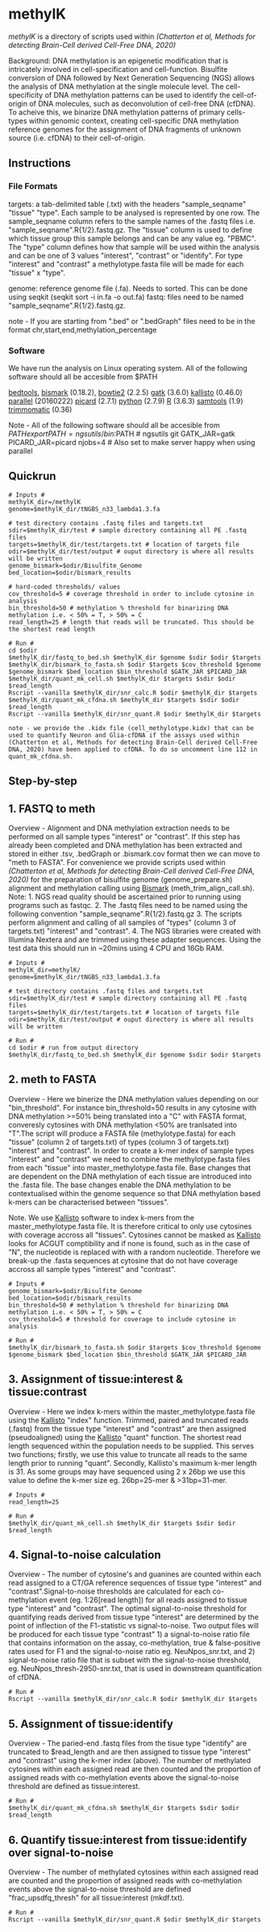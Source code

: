 # methylK 
_methylK_ is a directory of scripts used within _(Chatterton et al, Methods for detecting Brain-Cell derived Cell-Free DNA, 2020)_

Background: DNA methylation is an epigenetic modification that is intricately involved in cell-specification and cell-function. Bisulfite conversion of DNA followed by Next Generation Sequencing (NGS) allows the analysis of DNA methylation at the single molecule level. The cell-specificity of DNA methylation patterns can be used to identify the cell-of-origin of DNA molecules, such as deconvolution of cell-free DNA (cfDNA). To acheive this, we binarize DNA methylation patterns of primary cells-types within genomic context, creating cell-specific DNA methylation reference genomes for the assignment of DNA fragments of unknown source (i.e. cfDNA) to their cell-of-origin.

## Instructions

### File Formats 

 targets: a tab-delimited table (.txt) with the headers "sample_seqname" "tissue" "type". Each sample to be analysed is represented by one row. The sample_seqname column refers to the sample names of the .fastq files i.e. "sample_seqname".R{1/2}.fastq.gz. The "tissue" column is used to define which tissue group this sample belongs and can be any value eg. "PBMC". The "type" column defines how that sample will be used within the analysis and can be one of 3 values "interest", "contrast" or "identify". For type "interest" and "contrast" a methylotype.fasta file will be made for each "tissue" x "type". 

 genome: reference genome file (.fa). Needs to sorted. This can be done using seqkit (seqkit sort -i in.fa -o out.fa)
 fastq: files need to be named "sample_seqname".R{1/2}.fastq.gz. 

 note - If you are starting from ".bed" or ".bedGraph" files need to be in the format chr,start,end,methylation_percentage

### Software 
We have run the analysis on Linux operating system. All of the following software should all be accesible from $PATH

[bedtools](https://bedtools.readthedocs.io/en/latest/),
[bismark](https://www.bioinformatics.babraham.ac.uk/projects/bismark/)  (0.18.2),
[bowtie2](http://bowtie-bio.sourceforge.net/bowtie2/index.shtml) (2.2.5)
[gatk](https://gatk.broadinstitute.org/hc/en-us) (3.6.0)
[kallisto](https://github.com/pachterlab/kallisto_paper_analysis) (0.46.0)
[parallel](https://www.gnu.org/software/parallel/) (20160222)
[picard](https://broadinstitute.github.io/picard/) (2.7.1)
[python](https://www.python.org/) (2.7.9)
[R](https://www.r-project.org/) (3.6.3)
[samtools](http://www.htslib.org/) (1.9)
[trimmomatic](http://www.usadellab.org/cms/?page=trimmomatic) (0.36)

Note - All of the following software should all be accesible from $PATH
	export PATH=ngsutils/bin:$PATH # ngsutils git
	GATK_JAR=gatk
	PICARD_JAR=picard
	njobs=4 # Also set to make server happy when using parallel

## Quickrun

	# Inputs #
	methylK_dir=/methylK
	genome=$methylK_dir/tNGBS_n33_lambda1.3.fa

	# test directory contains .fastq files and targets.txt
	sdir=$methylK_dir/test # sample directory containing all PE .fastq files 
	targets=$methylK_dir/test/targets.txt # location of targets file
	odir=$methylK_dir/test/output # ouput directory is where all results will be written
	genome_bismark=$odir/Bisulfite_Genome
	bed_location=$odir/bismark_results

	# hard-coded thresholds/ values
	cov_threshold=5 # coverage threshold in order to include cytosine in analysis
	bin_threshold=50 # methylation % threshold for binarizing DNA methylation i.e. < 50% = T, > 50% = C
	read_length=25 # length that reads will be truncated. This should be the shortest read length

	# Run #
	cd $odir
	$methylK_dir/fastq_to_bed.sh $methylK_dir $genome $sdir $odir $targets
	$methylK_dir/bismark_to_fasta.sh $odir $targets $cov_threshold $genome $genome_bismark $bed_location $bin_threshold $GATK_JAR $PICARD_JAR
	$methylK_dir/quant_mk_cell.sh $methylK_dir $targets $sdir $odir $read_length
	Rscript --vanilla $methylK_dir/snr_calc.R $odir $methylK_dir $targets
	$methylK_dir/quant_mk_cfdna.sh $methylK_dir $targets $sdir $odir $read_length
	Rscript --vanilla $methylK_dir/snr_quant.R $odir $methylK_dir $targets

	note - we provide the .kidx file (cell_methylotype.kidx) that can be used to quantify Neuron and Glia-cfDNA if the assays used within (Chatterton et al, Methods for detecting Brain-Cell derived Cell-Free DNA, 2020) have been applied to cfDNA. To do so uncomment line 112 in quant_mk_cfdna.sh.


## Step-by-step

## 1. FASTQ to meth
Overview - Alignment and DNA methylation extraction needs to be performed on all sample types "interest" or "contrast". If this step has already been completed and DNA methylation has been extracted and stored in either .tsv, .bedGraph or .bismark.cov format then we can move to "meth to FASTA". For convenience we provide scripts used within _(Chatterton et al, Methods for detecting Brain-Cell derived Cell-Free DNA, 2020)_ for the preparation of bisulfite genome (genome_prepare.sh) alignment and methylation calling using [Bismark](https://www.bioinformatics.babraham.ac.uk/projects/bismark/) (meth_trim_align_call.sh). Note: 1. NGS read quality should be ascertained prior to running using programs such as fastqc. 2. The .fastq files need to be named using the following convention "sample_seqname".R{1/2}.fastq.gz 3. The scripts perform alignment and calling of all samples of "types" (column 3 of targets.txt) "interest" and "contrast". 4. The NGS libraries were created with Illumina Nextera and are trimmed using these adapter sequences. Using the test data this should run in ~20mins using 4 CPU and 16Gb RAM.

	# Inputs #
	methylK_dir=methylK/
	genome=$methylK_dir/tNGBS_n33_lambda1.3.fa

	# test directory contains .fastq files and targets.txt
	sdir=$methylK_dir/test # sample directory containing all PE .fastq files 
	targets=$methylK_dir/test/targets.txt # location of targets file
	odir=$methylK_dir/test/output # ouput directory is where all results will be written

	# Run #
	cd $odir # run from output directory
	$methylK_dir/fastq_to_bed.sh $methylK_dir $genome $sdir $odir $targets


## 2. meth to FASTA
Overview - Here we binerize the DNA methylation values depending on our "bin_threshold". For instance bin_threshold=50 results in any cytosine with DNA methylation >=50% being translated into a "C" with FASTA format, converesly cytosines with DNA methylation <50% are tranlsated into "T".The script will produce a FASTA file (methylotype.fasta) for each "tissue" (column 2 of targets.txt) of types (column 3 of targets.txt) "interest" and "contrast". In order to create a k-mer index of sample types "interest" and "contrast" we need to combine the methylotype.fasta files from each "tissue" into master_methylotype.fasta file. Base changes that are dependent on the DNA methylation of each tissue are introduced into the .fasta file. The base changes enable the DNA methylation to be contextualised within the genome sequence so that DNA methylation based k-mers can be characterised between "tissues". 

Note. We use [Kallisto](https://github.com/pachterlab/kallisto_paper_analysis) software to index k-mers from the master_methylotype.fasta file. It is therefore critical to only use cytosines with coverage accross all "tissues". Cytosines cannot be masked as [Kallisto](https://github.com/pachterlab/kallisto_paper_analysis) looks for ACGUT comptibility and if none is found, such as in the case of "N", the nucleotide is replaced with with a random nucleotide. Therefore we break-up the .fasta sequences at cytosine that do not have coverage accross all sample types "interest" and "contrast".

	# Inputs #
	genome_bismark=$odir/Bisulfite_Genome
	bed_location=$odir/bismark_results
	bin_threshold=50 # methylation % threshold for binarizing DNA methylation i.e. < 50% = T, > 50% = C
	cov_threshold=5 # threshold for coverage to include cytosine in analysis

	# Run #
	$methylK_dir/bismark_to_fasta.sh $odir $targets $cov_threshold $genome $genome_bismark $bed_location $bin_threshold $GATK_JAR $PICARD_JAR

## 3. Assignment of tissue:interest & tissue:contrast

Overview - Here we index k-mers within the master_methylotype.fasta file using the [Kallisto](https://github.com/pachterlab/kallisto_paper_analysis) "index" function. Trimmed, paired and truncated reads (.fastq) from the tissue type "interest" and "contrast" are then assigned (pseudoaligned) using the [Kallisto](https://github.com/pachterlab/kallisto_paper_analysis) "quant" function. The shortest read length sequenced within the population needs to be supplied. This serves two functions; firstly, we use this value to truncate all reads to the same length prior to running "quant". Secondly, Kallisto's maximum k-mer length is 31. As some groups may have sequenced using 2 x 26bp we use this value to define the k-mer size eg. 26bp=25-mer & >31bp=31-mer. 

	# Inputs #
	read_length=25

	# Run #
	$methylK_dir/quant_mk_cell.sh $methylK_dir $targets $sdir $odir $read_length

## 4. Signal-to-noise calculation

Overview -  The number of cytosine's and guanines are counted within each read assigned to a CT/GA reference sequences of tissue type "interest" and "contrast".Signal-to-noise thresholds are calculated for each co-methylation event (eg. 1:26[read length]) for all reads assigned to tissue type "interest" and "contrast". The optimal signal-to-noise threshold for quantifying reads derived from tissue type "interest" are determined by the point of inflection of the F1-statistic vs signal-to-noise. Two output files will be produced for each tissue type "contrast" 1) a signal-to-noise ratio file that contains information on the assay, co-methylation, true & false-positive rates used for F1 and the signal-to-noise ratio eg. NeuNpos_snr.txt, and 2) signal-to-noise ratio file that is subset with the signal-to-noise threshold, eg. NeuNpos_thresh-2950-snr.txt, that is used in downstream quantification of cfDNA.

	# Run #
	Rscript --vanilla $methylK_dir/snr_calc.R $odir $methylK_dir $targets


## 5. Assignment of tissue:identify
Overview - The paried-end .fastq files from the tisue type "identify" are truncated to $read_length and are then assigned to tissue type "interest" and "contrast" using the k-mer index (above). The number of methylated cytosines within each assigned read are then counted and the proportion of assigned reads with co-methylation events above the signal-to-noise threshold are defined as tissue:interest.

	# Run #
	$methylK_dir/quant_mk_cfdna.sh $methylK_dir $targets $sdir $odir $read_length

## 6. Quantify tissue:interest from tissue:identify over signal-to-noise
Overview - The number of methylated cytosines within each assigned read are counted and the proportion of assigned reads with co-methylation events above the signal-to-noise threshold are defined "frac_upsdfq_thresh" for all tissue:interest (mkdf.txt).

	# Run #
	Rscript --vanilla $methylK_dir/snr_quant.R $odir $methylK_dir $targets






